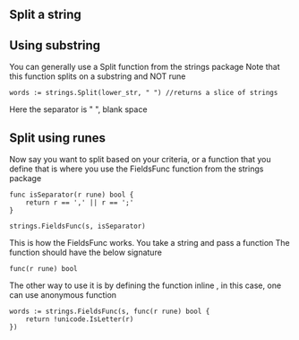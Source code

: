 ## Split a string 

## Using substring
You can generally use a Split function from the strings package
Note that this function splits on a substring and NOT rune 

```
words := strings.Split(lower_str, " ") //returns a slice of strings
```

Here the separator is " ", blank space

## Split using runes 
Now say you want to split based on your criteria, or a function that you define
that is where you use the FieldsFunc function from the strings package

```
func isSeparator(r rune) bool {
	return r == ',' || r == ';'
}

strings.FieldsFunc(s, isSeparator)

```

This is how the FieldsFunc works. You take a string and pass a function
The function should have the below signature

```
func(r rune) bool
```

The other way to use it is by defining the function inline , in this case, one can use anonymous function 

```
words := strings.FieldsFunc(s, func(r rune) bool {
    return !unicode.IsLetter(r)
})
```


